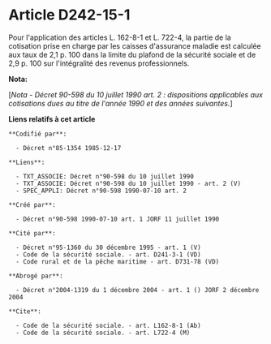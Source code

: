 # Article D242-15-1

Pour l'application des articles L. 162-8-1 et L. 722-4, la partie de la cotisation prise en charge par les caisses
d'assurance maladie est calculée aux taux de 2,1 p. 100 dans la limite du plafond de la sécurité sociale et de 2,9 p. 100 sur
l'intégralité des revenus professionnels.

**Nota:**

[*Nota - Décret 90-598 du 10 juillet 1990 art. 2 : dispositions applicables aux cotisations dues au titre de l'année 1990 et
des années suivantes.*]

**Liens relatifs à cet article**

	**Codifié par**:

	  - Décret n°85-1354 1985-12-17

	**Liens**:

	  - TXT_ASSOCIE: Décret n°90-598 du 10 juillet 1990
	  - TXT_ASSOCIE: Décret n°90-598 du 10 juillet 1990 - art. 2 (V)
	  - SPEC_APPLI: Décret n°90-598 1990-07-10 art. 2

	**Créé par**:

	  - Décret n°90-598 1990-07-10 art. 1 JORF 11 juillet 1990

	**Cité par**:

	  - Décret n°95-1360 du 30 décembre 1995 - art. 1 (V)
	  - Code de la sécurité sociale. - art. D241-3-1 (VD)
	  - Code rural et de la pêche maritime - art. D731-78 (VD)

	**Abrogé par**:

	  - Décret n°2004-1319 du 1 décembre 2004 - art. 1 () JORF 2 décembre 2004

	**Cite**:

	  - Code de la sécurité sociale. - art. L162-8-1 (Ab)
	  - Code de la sécurité sociale. - art. L722-4 (M)
